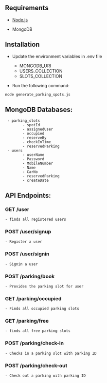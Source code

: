 ## Requirements

- [Node.js](http://nodejs.org/)

- MongoDB

## Installation

- Update the environment variables in .env file
    - MONGODB_URI
    - USERS_COLLECTION
    - SLOTS_COLLECTION

- Run the following command:
```sh
node generate_parking_spots.js
```

## MongoDB Databases:

     - parking_slots
            - spotId
            - assignedUser
            - occupied
            - reserveBy
            - checkInTime
            - reservedParking
     - users
            - userName
            - Password
            - MobileNumber
            - Name
            - CarNo
            - reservedParking
            - createDate

## API Endpoints:

### GET /user
    - finds all registered users

### POST /user/signup
    - Register a user

### POST /user/signin
    - Signin a user

### POST /parking/book
    - Provides the parking slot for user

### GET /parking/occupied
    - Finds all occupied parking slots

### GET /parking/free
    - finds all free parking slots

### POST /parking/check-in
    - Checks in a parking slot with parking ID

### POST /parking/check-out
    - Check out a parking with parking ID
